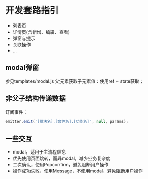 # 开发套路指引

  * 列表页
  * 详情页(含新增、编辑、查看)
  * 弹窗与提示
  * 关联操作
  * ...

## modal弹窗
  参见templates/modal.js
  父元素获取子元素值：使用ref + state获取；

## 非父子结构传递数据
订阅事件：
```js
emitter.emit('[模块名].[文件名].[功能名]', null, params);
```

## 一些交互
- modal，适用于主流程信息
- 优先使用页面跳转，而非modal，减少业务复杂度
- 二次确认，使用Popconfirm，避免阻断用户操作
- 操作成功失败，使用Message，不使用modal，避免阻断用户操作
